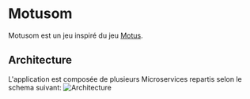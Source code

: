 # Motusom

Motusom est un jeu inspiré du jeu [Motus](https://fr.wikipedia.org/wiki/Motus_(jeu)).

## Architecture

L'application est composée de plusieurs Microservices repartis selon le schema suivant:
![Architecture]('/img.png')